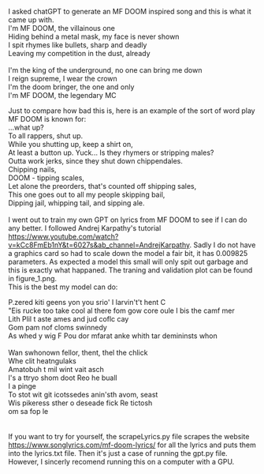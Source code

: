 I asked chatGPT to generate an MF DOOM inspired song and this is what it came up with.<br /> 
I'm MF DOOM, the villainous one<br />
Hiding behind a metal mask, my face is never shown<br />
I spit rhymes like bullets, sharp and deadly<br />
Leaving my competition in the dust, already<br />
<br />
I'm the king of the underground, no one can bring me down<br />
I reign supreme, I wear the crown<br />
I'm the doom bringer, the one and only<br />
I'm MF DOOM, the legendary MC<br />

Just to compare how bad this is, here is an example of the sort of word play MF DOOM is known for:<br />
...what up?<br />
To all rappers, shut up.<br />
While you shutting up, keep a shirt on,<br />
At least a button up. Yuck... Is they rhymers or stripping males?<br />
Outta work jerks, since they shut down chippendales.<br />
Chipping nails,<br />
DOOM - tipping scales,<br />
Let alone the preorders, that's counted off shipping sales,<br />
This one goes out to all my people skipping bail,<br />
Dipping jail, whipping tail, and sipping ale.<br />
<br />
I went out to train my own GPT on lyrics from MF DOOM to see if I can do any better. I followed Andrej Karpathy's tutorial https://www.youtube.com/watch?v=kCc8FmEb1nY&t=6027s&ab_channel=AndrejKarpathy. Sadly I do not have a graphics card so had to scale down the model a fair bit, it has 0.009825 parameters. As expected a model this small will only spit out garbage and this is exactly what happaned. The traning and validation plot can be found in figure_1.png.
<br />
This is the best my model can do:<br />

P.zered kiti geens yon you srio' I larvin't't hent C<br />
"Eis rucke too take cool al there fom gow core oule I bis the camf mer<br />
Lith Plil t aste ames and jud coflc cay<br />
Gom pam nof cloms swinnedy<br />
As whed y wig F Pou dor mfarat anke whith tar demininsts whon<br />
<br />
Wan swhonown fellor, thent, thel the chlick<br />
Whe clit heatngulaks<br />
Amatobuh t mil wint vait asch<br />
I's a ttryo shom doot Reo he buall<br />
I a pinge<br />
To stot wit git icotssedes anin'sth avom, seast<br />
Wis pikeress sther o deseade fick Re tictosh<br />
om sa fop le<br />
<br />
<br />
If you want to try for yourself, the scrapeLyrics.py file scrapes the website https://www.songlyrics.com/mf-doom-lyrics/ for all the lyrics and puts them into the lyrics.txt file. Then it's just a case of running the gpt.py file. However, I sincerly recomend running this on a computer with a GPU. 

